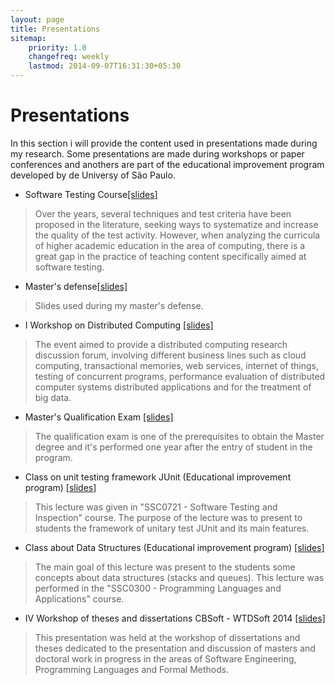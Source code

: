 ```yaml
---
layout: page
title: Presentations
sitemap:
    priority: 1.0
    changefreq: weekly
    lastmod: 2014-09-07T16:31:30+05:30
---
```

# Presentations

In this section i will provide the content used in presentations made during my research. Some presentations are made during workshops or paper conferences and anothers are part of the educational improvement program developed by de Universy of São Paulo.

* Software Testing Course[[slides]](https://www.dropbox.com/s/aara225vbml4f06/eripi.zip?dl=0)

> Over the years, several techniques and test criteria have been proposed in the literature, seeking ways to systematize and increase the quality of the test activity. However, when analyzing the curricula of higher academic education in the area of computing, there is a great gap in the practice of teaching content specifically aimed at software testing.

* Master's defense[[slides]](https://www.dropbox.com/s/iopb0klkqr6clyd/defesa.pdf?dl=0)

> Slides used during my master's defense.

* I Workshop on Distributed Computing [[slides]](https://www.dropbox.com/s/xyap5ty6sgoh01m/WDC2014-slide_stevao_versao_final.pdf?dl=0)

> The event aimed to provide a distributed computing research discussion forum, involving different business lines such as cloud computing, transactional memories, web services, internet of things, testing of concurrent programs, performance evaluation of distributed computer systems distributed applications and for the treatment of big data.

* Master's Qualification Exam [[slides]](https://www.dropbox.com/s/wj2k7wfjigtixf7/qualificacao.pdf?dl=0)

> The qualification exam is one of the prerequisites to obtain the Master degree and it's performed one year after the entry of student in the program.

* Class on unit testing framework JUnit (Educational improvement program) [[slides]](https://www.dropbox.com/s/gbmquplruyfhjme/aula_junit.pdf?dl=0)

> This lecture was given in "SSC0721 - Software Testing and Inspection" course. The purpose of the lecture was to present to students the framework of unitary test JUnit and its main features.

* Class about Data Structures (Educational improvement program) [[slides]](https://www.dropbox.com/s/hqbv2c233kczszg/sc300_filas_pilhas.pdf?dl=0)

> The main goal of this lecture was present to the students some concepts about data structures (stacks and queues). This lecture was performed in the "SSC0300 - Programming Languages and Applications" course.

* IV Workshop of theses and dissertations CBSoft - WTDSoft 2014 [[slides]](https://www.dropbox.com/s/5bu79emkkrct5nz/cbsoft.pdf?dl=0)

> This presentation was held at the workshop of dissertations and theses dedicated to the presentation and discussion of masters and doctoral work in progress in the areas of Software Engineering, Programming Languages and Formal Methods.  